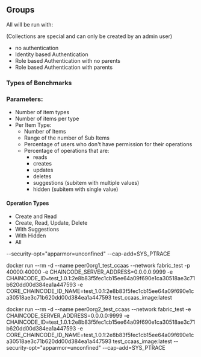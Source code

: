 

## Groups

All will be run with:

(Collections are special and can only be created by an admin user)

- no authentication
- Identity based Authentication
- Role based Authentication with no parents
- Role based Authentication with parents


### Types of Benchmarks

### Parameters:

- Number of item types
- Number of items per type
- Per Item Type:
  - Number of Items
  - Range of the number of Sub Items
  - Percentage of users who don't have permission for their operations
  - Percentage of operations that are:
    - reads
    - creates
    - updates
    - deletes
    - suggestions (subitem with multiple values)
    - hidden (subitem with single value)

#### Operation Types
- Create and Read
- Create, Read, Update, Delete
- With Suggestions
- With Hidden
- All

--security-opt="apparmor=unconfined" --cap-add=SYS_PTRACE


docker run --rm -d --name peer0org1_test_ccaas --network fabric_test -p 40000:40000 -e CHAINCODE_SERVER_ADDRESS=0.0.0.0:9999 -e CHAINCODE_ID=test_1.0.1:2e8b83f5fec1cb15ee64a09f690e1ca30518ae3c71b620dd00d384ea1a447593 -e CORE_CHAINCODE_ID_NAME=test_1.0.1:2e8b83f5fec1cb15ee64a09f690e1ca30518ae3c71b620dd00d384ea1a447593 test_ccaas_image:latest


docker run --rm -d --name peer0org2_test_ccaas --network fabric_test -e CHAINCODE_SERVER_ADDRESS=0.0.0.0:9999 -e CHAINCODE_ID=test_1.0.1:2e8b83f5fec1cb15ee64a09f690e1ca30518ae3c71b620dd00d384ea1a447593 -e CORE_CHAINCODE_ID_NAME=test_1.0.1:2e8b83f5fec1cb15ee64a09f690e1ca30518ae3c71b620dd00d384ea1a447593 test_ccaas_image:latest --security-opt="apparmor=unconfined" --cap-add=SYS_PTRACE

